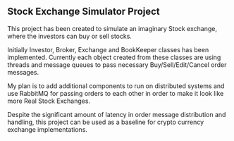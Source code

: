 Stock Exchange Simulator Project
--------------------------------
This project has been created to simulate an imaginary Stock exchange, where the investors can buy or sell stocks.

Initially Investor, Broker, Exchange and BookKeeper classes has been implemented. Currently each object created from these classes are using threads and message queues to pass necessary Buy/Sell/Edit/Cancel order messages. 

My plan is to add additional components to run on distributed systems and use RabbitMQ for passing orders to each other in order to make it look like more Real Stock Exchanges.

Despite the significant amount of latency in order message distribution and handling, this project can be used as a baseline for crypto currency exchange implementations.


